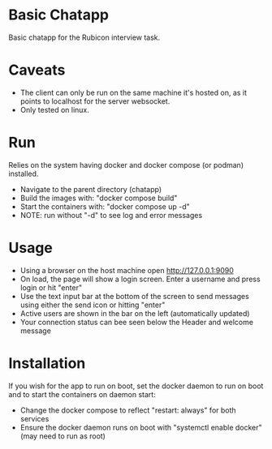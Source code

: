 # Basic Chatapp
Basic chatapp for the Rubicon interview task.

# Caveats
 - The client can only be run on the same machine it's hosted on, as it points to localhost for the server websocket.
 - Only tested on linux.

# Run
Relies on the system having docker and docker compose (or podman) installed.

 - Navigate to the parent directory (chatapp)
 - Build the images with: "docker compose build"
 - Start the containers with: "docker compose up -d"
 - NOTE: run without "-d" to see log and error messages

# Usage
 - Using a browser on the host machine open http://127.0.0.1:9090
 - On load, the page will show a login screen. Enter a username and press login or hit "enter"
 - Use the text input bar at the bottom of the screen to send messages using either the send icon or hitting "enter"
 - Active users are shown in the bar on the left (automatically updated)
 - Your connection status can bee seen below the Header and welcome message

# Installation
If you wish for the app to run on boot, set the docker daemon to run on boot and to start the containers on daemon start:
 - Change the docker compose to reflect "restart: always" for both services
 - Ensure the docker daemon runs on boot with "systemctl enable docker" (may need to run as root)